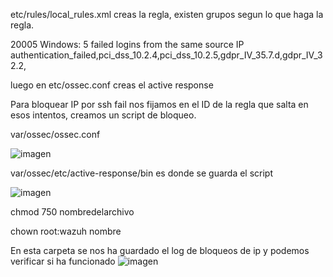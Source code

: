 etc/rules/local_rules.xml creas la regla, existen grupos segun lo que haga la regla.

<rule id="100100" level="10" frequency="5">
  <if_matched_sid>20005</if_matched_sid>
  <same_source_ip />
  <description>Windows: 5 failed logins from the same source IP</description>
  <group>authentication_failed,pci_dss_10.2.4,pci_dss_10.2.5,gdpr_IV_35.7.d,gdpr_IV_32.2,</group>
</rule> 


luego en etc/ossec.conf creas el active response 


Para bloquear IP por ssh fail nos fijamos en el ID de la regla que salta en esos intentos, creamos un script de bloqueo.




 var/ossec/ossec.conf


![imagen](https://github.com/dojetin/Cheatsheet/assets/102966393/044dfe54-17e9-4108-ab96-0e709dc66eb9)



 var/ossec/etc/active-response/bin es donde se guarda el script

![imagen](https://github.com/dojetin/Cheatsheet/assets/102966393/e0ddcdb9-bfc6-41a0-a698-be5af8e3ae25)
	
chmod 750 nombredelarchivo 

chown root:wazuh nombre


En esta carpeta se nos ha guardado el log de bloqueos de ip y podemos verificar si ha funcionado
![imagen](https://github.com/dojetin/Cheatsheet/assets/102966393/44e21a32-2de9-4b61-838c-b9380963a03c)
